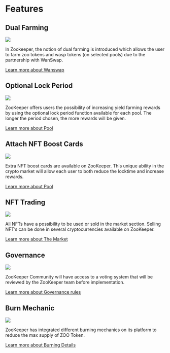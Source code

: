# Features


## Dual Farming

![](/dualfarming.png)

In Zookeeper, the notion of dual farming is introduced which allows the user to farm zoo tokens and wasp tokens (on selected pools) due to the partnership with WanSwap.

[Learn more about Wanswap](/faq#explain-wanswap)

## Optional Lock Period

![](/locktime.png)

ZooKeeper offers users the possibility of increasing yield farming rewards by using the optional lock period function available for each pool. The longer the period chosen, the more rewards will be given.

[Learn more about Pool](/manual/pool)

## Attach NFT Boost Cards

![](/attach.png)

Extra NFT boost cards are available on ZooKeeper. This unique ability in the crypto market will allow each user to both reduce the locktime and increase rewards. 

[Learn more about Pool](/manual/pool)

## NFT Trading

![](/nfttrading.png)

All NFTs have a possibility to be used or sold in the market section. Selling NFT’s can be done in several cryptocurrencies available on ZooKeeper.

[Learn more about The Market](/manual/market)

## Governance

![](/governance.png)

ZooKeeper Community will have access to a voting system that will be reviewed by the ZooKeeper team before implementation.

[Learn more about Governance rules](/governance)

## Burn Mechanic

![](/burnmechanic.png)

ZooKeeper has integrated different burning mechanics on its platform to reduce the max supply of ZOO Token.

[Learn more about Burning Details](/manual/info_panel#zoo-burning)